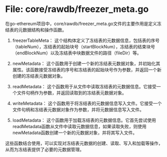 # File: core/rawdb/freezer_meta.go

在go-ethereum项目中，core/rawdb/freezer_meta.go文件的主要作用是定义冻结表的元数据结构和操作函数。

1. freezerTableMeta：
这个结构体定义了冻结表的元数据信息，包括表的序号（tableNum），冻结表的起始块号（startBlockNum），冻结表的结束块号（endBlockNum）以及冻结表中块数据文件的路径（fileDir）等。

2. newMetadata：
这个函数用于创建一个新的冻结表元数据对象，并初始化其属性。该函数接受冻结表的序号和冻结表的起始块号作为参数，并返回一个新创建的冻结表元数据对象。

3. readMetadata：
这个函数用于从文件中读取冻结表的元数据信息。它接受一个文件句柄作为参数，并返回读取到的冻结表元数据对象。

4. writeMetadata：
这个函数用于将冻结表的元数据信息写入文件。它接受一个文件句柄和冻结表元数据对象作为参数，并将元数据信息写入文件。

5. loadMetadata：
这个函数用于加载冻结表的元数据信息。它首先尝试使用readMetadata函数从文件中读取元数据信息，如果读取失败，则使用newMetadata函数创建一个新的元数据对象，并将其写入文件。

这些函数结合使用，可以实现对冻结表元数据的创建、读取、写入和加载等操作，从而为冻结表提供了必要的元数据管理。


